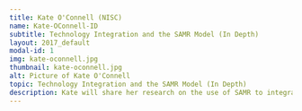 ```yaml
---
title: Kate O'Connell (NISC)
name: Kate-OConnell-ID
subtitle: Technology Integration and the SAMR Model (In Depth)
layout: 2017_default
modal-id: 1
img: kate-oconnell.jpg
thumbnail: kate-oconnell.jpg
alt: Picture of Kate O'Connell
topic: Technology Integration and the SAMR Model (In Depth)
description: Kate will share her research on the use of SAMR to integrate technology in the classroom.  
---
```

